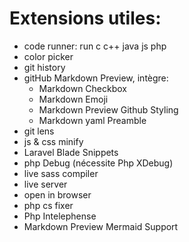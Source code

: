 # Extensions utiles:
- code runner: run c c++ java js php
- color picker
- git history
- gitHub Markdown Preview, intègre:
    - Markdown Checkbox
    - Markdown Emoji
    - Markdown Preview Github Styling
    - Markdown yaml Preamble
- git lens
- js & css minify
- Laravel Blade Snippets
- php Debug (nécessite Php XDebug)
- live sass compiler
- live server
- open in browser
- php cs fixer
- Php Intelephense
- Markdown Preview Mermaid Support